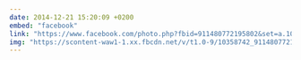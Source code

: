 ```yaml
---
date: 2014-12-21 15:20:09 +0200
embed: "facebook"
link: "https://www.facebook.com/photo.php?fbid=911480772195802&set=a.104335782910309.8361.100000016644208&type=3&theater"
img: "https://scontent-waw1-1.xx.fbcdn.net/v/t1.0-9/10358742_911480772195802_8066541667790964145_n.jpg?oh=e0bc648ea707e47c55e96d479e9c0948&oe=59664A43"
---
```


